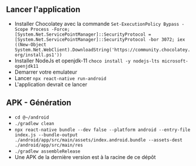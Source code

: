 ## Lancer l'application

* Installer Chocolatey avec la commande
```Set-ExecutionPolicy Bypass -Scope Process -Force; [System.Net.ServicePointManager]::SecurityProtocol = [System.Net.ServicePointManager]::SecurityProtocol -bor 3072; iex ((New-Object System.Net.WebClient).DownloadString('https://community.chocolatey.org/install.ps1'))```
* Installer NodeJs et openjdk-11 ```choco install -y nodejs-lts microsoft-openjdk11```
* Demarrer votre emulateur
* Lancer ```npx react-native run-android```
* L'application devrait ce lancer

## APK - Génération

* ```cd @~/android```
* ``` ./gradlew clean ```
* ```npx react-native bundle --dev false --platform android --entry-file index.js --bundle-output ./android/app/src/main/assets/index.android.bundle --assets-dest ./android/app/src/main/res```
* ```./gradlew assembleRelease ```
* Une APK de la dernière version est à la racine de ce dépôt